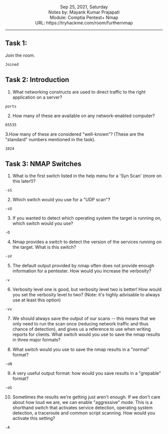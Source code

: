 <div align = "center">
Sep 25, 2021, Saturday<br>
Notes by: Mayank Kumar Prajapati<br>
Module: Comptia Pentest+ Nmap<br>
URL: https://tryhackme.com/room/furthernmap
</div>

***
## Task 1:
Join the room.
```
Joined
````
## Task 2: Introduction
1. What networking constructs are used to direct traffic to the right application on a server?
```
ports
```
2. How many of these are available on any network-enabled computer?
```
65535
```
3.How many of these are considered "well-known"? (These are the "standard" numbers mentioned in the task).
```
1024
```
## Task 3: NMAP Switches
1. What is the first switch listed in the help menu for a 'Syn Scan' (more on this later!)?
```
-sS
```
2. Which switch would you use for a "UDP scan"?
```
-sU
```
3. If you wanted to detect which operating system the target is running on, which switch would you use?
```
-O
```
4. Nmap provides a switch to detect the version of the services running on the target. What is this switch?
```
-sV
```
5. The default output provided by nmap often does not provide enough information for a pentester. How would you increase the verbosity?
```
-v
```
6. Verbosity level one is good, but verbosity level two is better! How would you set the verbosity level to two?
(Note: it's highly advisable to always use at least this option)
```
-vv
```
7. We should always save the output of our scans -- this means that we only need to run the scan once (reducing network traffic and thus chance of detection), and gives us a reference to use when writing reports for clients.
What switch would you use to save the nmap results in three major formats?

8. What switch would you use to save the nmap results in a "normal" format?
```
-oN
```
9. A very useful output format: how would you save results in a "grepable" format?
```
-oG
```
10. Sometimes the results we're getting just aren't enough. If we don't care about how loud we are, we can enable "aggressive" mode. This is a shorthand switch that activates service detection, operating system detection, a traceroute and common script scanning.
How would you activate this setting?
```
-A
```




